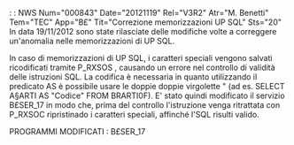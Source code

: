  :  : NWS Num="000843" Date="20121119" Rel="V3R2" Atr="M. Benetti" Tem="TEC" App="B£" Tit="Correzione memorizzazioni UP SQL" Sts="20"
In data 19/11/2012 sono state rilasciate delle modifiche volte a correggere un'anomalia nelle memorizzazioni di UP SQL.

In caso di memorizzazioni di UP SQL, i caratteri speciali vengono salvati ricodificati tramite P_RXSOS , causando un errore nel controllo di validità delle istruzioni SQL.
La codifica è necessaria in quanto utilizzando il predicato AS è possibile usare le doppie doppie virgolette " (ad es. SELECT A§ARTI AS "Codice" FROM BRARTI0F).
E' stato quindi modificato il servizio B£SER_17 in modo che, prima del controllo l'istruzione venga
ritrattata con P_RXSOC ripristinado i caratteri speciali, affinché l'SQL risulti valido.

PROGRAMMI MODIFICATI : 
B£SER_17
